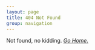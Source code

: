 ```yaml
---
layout: page
title: 404 Not Found
group: navigation
---
```


Not found, no kidding. [*Go Home.*](http://tim.everyday-cn.com)
